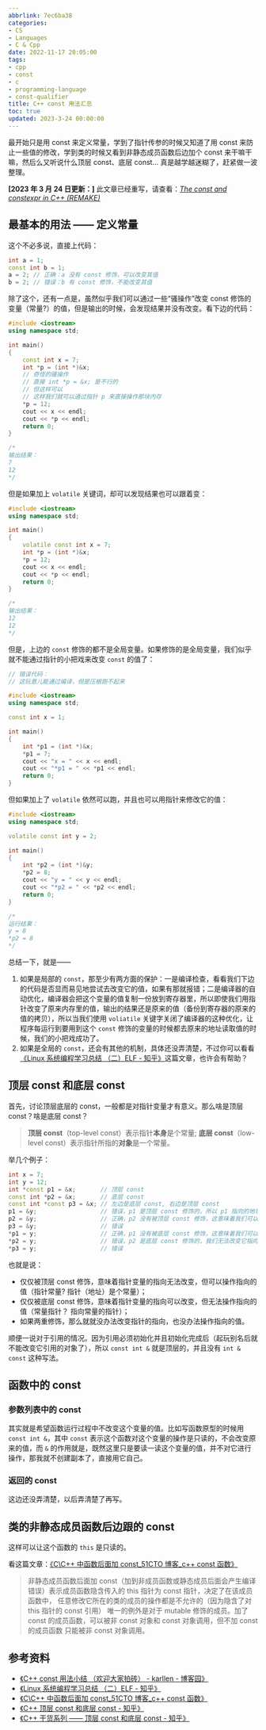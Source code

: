 ```yaml
---
abbrlink: 7ec6ba38
categories:
- CS
- Languages
- C & Cpp
date: 2022-11-17 20:05:00
tags:
- cpp
- const
- c
- programming-language
- const-qualifier
title: C++ const 用法汇总
toc: true
updated: 2023-3-24 00:00:00
---
```


最开始只是用 const 来定义常量，学到了指针传参的时候又知道了用 const 来防止一些值的修改，学到类的时候又看到非静态成员函数后边加个 const 来干嘛干嘛，然后么又听说什么顶层 const、底层 const... 真是越学越迷糊了，赶紧做一波整理。

<!--more-->

**[2023 年 3 月 24 日更新：]** 此文章已经重写，请查看：_[The const and constexpr in C++ (REMAKE)](/posts/3358bcc1)_

## 最基本的用法 —— 定义常量

这个不必多说，直接上代码：

```c++
int a = 1;
const int b = 1;
a = 2; // 正确：a 没有 const 修饰，可以改变其值
b = 2; // 错误：b 有 const 修饰，不能改变其值
```

除了这个，还有一点是，虽然似乎我们可以通过一些“骚操作”改变 const 修饰的变量（常量?）的值，但是输出的时候，会发现结果并没有改变。看下边的代码：

```c++
#include <iostream>
using namespace std;

int main()
{
    const int x = 7;
    int *p = (int *)&x;
    // 奇怪的骚操作
    // 直接 int *p = &x; 是不行的
    // 但这样可以
    // 这样我们就可以通过指针 p 来直接操作那块内存
    *p = 12;
    cout << x << endl;
    cout << *p << endl;
    return 0;
}

/*
输出结果：
7
12
*/
```

但是如果加上 `volatile` 关键词，却可以发现结果也可以跟着变：

```c++
#include <iostream>
using namespace std;

int main()
{
    volatile const int x = 7;
    int *p = (int *)&x;
    *p = 12;
    cout << x << endl;
    cout << *p << endl;
    return 0;
}

/*
输出结果：
12
12
*/
```

但是，上边的 `const` 修饰的都不是全局变量。如果修饰的是全局变量，我们似乎就不能通过指针的小把戏来改变 `const` 的值了：

```c++
// 错误代码：
// 这玩意儿能通过编译，但是压根跑不起来

#include <iostream>
using namespace std;

const int x = 1;

int main()
{
    int *p1 = (int *)&x;
    *p1 = 7;
    cout << "x = " << x << endl;
    cout << "*p1 = " << *p1 << endl;
    return 0;
}
```

但如果加上了 `volatile` 依然可以跑，并且也可以用指针来修改它的值：

```c++
#include <iostream>
using namespace std;

volatile const int y = 2;

int main()
{
    int *p2 = (int *)&y;
    *p2 = 8;
    cout << "y = " << y << endl;
    cout << "*p2 = " << *p2 << endl;
    return 0;
}

/*
运行结果：
y = 8
*p2 = 8
*/
```

总结一下，就是——

1. 如果是局部的 `const`，那至少有两方面的保护：一是编译检查，看看我们下边的代码是否显而易见地尝试去改变它的值，如果有那就报错；二是编译器的自动优化，编译器会把这个变量的值复制一份放到寄存器里，所以即使我们用指针改变了原来内存里的值，输出的结果还是原来的值（备份到寄存器的原来的值的拷贝），所以当我们使用 `voliatile` 关键字关闭了编译器的这种优化，让程序每运行到要用到这个 `const` 修饰的变量的时候都去原来的地址读取值的时候，我们的小把戏成功了。
2. 如果是全局的 `const`，还会有其他的机制，具体还没弄清楚，不过你可以看看[《Linux 系统编程学习总结 （二）ELF - 知乎》](https://zhuanlan.zhihu.com/p/145323002)这篇文章，也许会有帮助？

## 顶层 const 和底层 const

首先，讨论顶层底层的 const，一般都是对指针变量才有意义。那么啥是顶层 const？啥是底层 const？

> **顶层 const**（top-level const）表示指针**本身**是个常量;
> **底层 const**（low-level const）表示指针所指的**对象**是一个常量。

举几个例子：

```c++
int x = 7;
int y = 12;
int *const p1 = &x;       // 顶层 const
const int *p2 = &x;       // 底层 const
const int *const p3 = &x; // 左边是底层 const, 右边是顶层 const
p1 = &y;                  // 错误，p1 是顶层 const 修饰的，所以 p1 指向的地址是确定的，无法更改它的指向
p2 = &y;                  // 正确，p2 没有被顶层 const 修饰，这意味着我们可以修改它的指向
p3 = &y;                  // 错误
*p1 = y;                  // 正确，p1 没有被底层 const 修饰，这意味着我们可以修改它指向的值
*p2 = y;                  // 错误，p2 是底层 const 修饰的，我们无法改变它指向的值
*p3 = y;                  // 错误
```

也就是说：

- 仅仅被顶层 const 修饰，意味着指针变量的指向无法改变，但可以操作指向的值（指针常量? 指针（地址）是个常量）；
- 仅仅被底层 const 修饰，意味着指针变量的指向可以改变，但无法操作指向的值（常量指针？ 指向常量的指针）；
- 如果两重修饰，那么就就没办法改变指针的指向，也没办法操作指向的值。

顺便一说对于引用的情况。因为引用必须初始化并且初始化完成后（起玩别名后就不能改变它引用的对象了），所以 `const int &` 就是顶层的，并且没有 `int & const` 这种写法。

## 函数中的 const

### 参数列表中的 const

其实就是希望函数运行过程中不改变这个变量的值。比如写函数原型的时候用 `const int &`，其中 `const` 表示这个函数对这个变量的操作是只读的，不会改变原来的值，而 `&` 的作用就是，既然这里只是要读一读这个变量的值，并不对它进行操作，那我就不创建副本了，直接用它自己。

### 返回的 const

这边还没弄清楚，以后弄清楚了再写。

## 类的非静态成员函数后边跟的 const

这样可以让这个函数的 `this` 是只读的。

看这篇文章：[《C\C++ 中函数后面加 const_51CTO 博客\_c++ const 函数》](https://blog.51cto.com/u_11495341/3040168)

> 非静态成员函数后面加 const（加到非成员函数或静态成员后面会产生编译错误）表示成员函数隐含传入的 this 指针为 const 指针，决定了在该成员函数中， 任意修改它所在的类的成员的操作都是不允许的（因为隐含了对 this 指针的 const 引用）
> 唯一的例外是对于 mutable 修饰的成员。加了 const 的成员函数，可以被非 const 对象和 const 对象调用，但不加 const 的成员函数 只能被非 const 对象调用。

## 参考资料

- [《C++ const 用法小结 （欢迎大家拍砖） - karllen - 博客园》](https://www.cnblogs.com/Forever-Kenlen-Ja/p/3776991)
- [《Linux 系统编程学习总结 （二）ELF - 知乎》](https://zhuanlan.zhihu.com/p/145323002)
- [《C\C++ 中函数后面加 const_51CTO 博客\_c++ const 函数》](https://blog.51cto.com/u_11495341/3040168)
- [《C++ 顶层 const 和底层 const - 知乎》](https://zhuanlan.zhihu.com/p/499784237)
- [《C++ 干货系列 —— 顶层 const 和底层 const - 知乎》](https://zhuanlan.zhihu.com/p/161560391)
